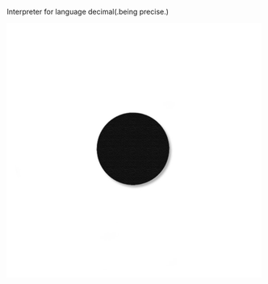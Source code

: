 Interpreter for language decimal(.being precise.)

![logo](https://github.com/kkfaisal/decimal/blob/master/resources/images/dec_logo.jpg)
